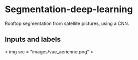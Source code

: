 # Segmentation-deep-learning

Rooftop segmentation from satellite pictures, using a CNN. 

## Inputs and labels 

< img src = "images/vue_aerienne.png" > 
